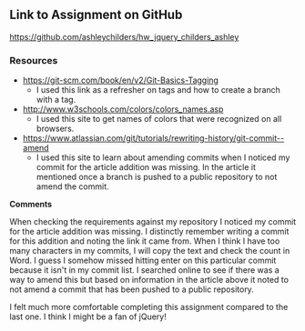 ## Link to Assignment on GitHub
https://github.com/ashleychilders/hw_jquery_childers_ashley

### Resources
- https://git-scm.com/book/en/v2/Git-Basics-Tagging
    - I used this link as a refresher on tags and how to create a branch with a tag.
- http://www.w3schools.com/colors/colors_names.asp
    - I used this site to get names of colors that were recognized on all browsers.
- https://www.atlassian.com/git/tutorials/rewriting-history/git-commit--amend
    - I used this site to learn about amending commits when I noticed my commit for the article addition was missing. In the article it mentioned once a branch is pushed to a public repository to not amend the commit.

**Comments**

When checking the requirements against my repository I noticed my commit for the article addition was missing. I distinctly remember writing a commit for this addition and noting the link it came from. When I think I have too many characters in my commits, I will copy the text and check the count in Word. I guess I somehow missed hitting enter on this particular commit because it isn't in my commit list. I searched online to see if there was a way to amend this but based on information in the article above it noted to not amend a commit that has been pushed to a public repository.

I felt much more comfortable completing this assignment compared to the last one. I think I might be a fan of jQuery!
